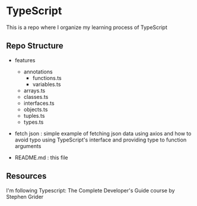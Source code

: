 # TypeScript

This is a repo where I organize my learning process of TypeScript

## Repo Structure

- features
  - annotations
    - functions.ts
    - variables.ts
  - arrays.ts
  - classes.ts
  - interfaces.ts
  - objects.ts
  - tuples.ts
  - types.ts
- fetch json : simple example of fetching json data using axios and how to avoid typo using TypeScript's interface and providing type to function arguments

- README.md : this file

## Resources

I'm following Typescript: The Complete Developer's Guide course by Stephen Grider
